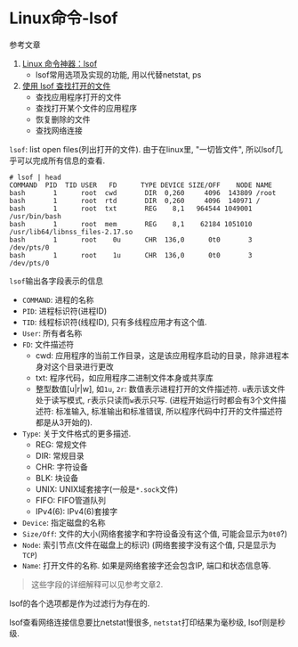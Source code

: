 # Linux命令-lsof

参考文章

1. [Linux 命令神器：lsof](https://www.jianshu.com/p/a3aa6b01b2e1)
    - lsof常用选项及实现的功能, 用以代替netstat, ps
2. [使用 lsof 查找打开的文件](https://www.ibm.com/developerworks/cn/aix/library/au-lsof.html)
    - 查找应用程序打开的文件
    - 查找打开某个文件的应用程序
    - 恢复删除的文件
    - 查找网络连接

`lsof`: list open files(列出打开的文件). 由于在linux里, "一切皆文件", 所以lsof几乎可以完成所有信息的查看.

```console
# lsof | head
COMMAND  PID  TID USER   FD      TYPE DEVICE SIZE/OFF    NODE NAME
bash       1      root  cwd       DIR  0,260     4096  143809 /root
bash       1      root  rtd       DIR  0,260     4096  140971 /
bash       1      root  txt       REG    8,1   964544 1049001 /usr/bin/bash
bash       1      root  mem       REG    8,1    62184 1051010 /usr/lib64/libnss_files-2.17.so
bash       1      root    0u      CHR  136,0      0t0       3 /dev/pts/0
bash       1      root    1u      CHR  136,0      0t0       3 /dev/pts/0
```

`lsof`输出各字段表示的信息

- `COMMAND`: 进程的名称
- `PID`: 进程标识符(进程ID)
- `TID`: 线程标识符(线程ID), 只有多线程应用才有这个值.
- `User`: 所有者名称
- `FD`: 文件描述符
  - cwd: 应用程序的当前工作目录，这是该应用程序启动的目录，除非进程本身对这个目录进行更改
  - txt: 程序代码，如应用程序二进制文件本身或共享库
  - 整型数值[u|r|w], 如`1u`, `2r`: 数值表示进程打开的文件描述符. `u`表示该文件处于读写模式, `r`表示只读而`w`表示只写. (进程开始运行时都会有3个文件描述符: 标准输入, 标准输出和标准错误, 所以程序代码中打开的文件描述符都是从3开始的).
- `Type`: 关于文件格式的更多描述.
  - REG: 常规文件
  - DIR: 常规目录
  - CHR: 字符设备
  - BLK: 块设备
  - UNIX: UNIX域套接字(一般是`*.sock`文件)
  - FIFO: FIFO管道队列
  - IPv4(6): IPv4(6)套接字
- `Device`: 指定磁盘的名称
- `Size/Off`: 文件的大小(网络套接字和字符设备没有这个值, 可能会显示为`0t0`?)
- `Node`: 索引节点(文件在磁盘上的标识) (网络套接字没有这个值, 只是显示为`TCP`)
- `Name`: 打开文件的名称. 如果是网络套接字还会包含IP, 端口和状态信息等.

> 这些字段的详细解释可以见参考文章2.

lsof的各个选项都是作为过滤行为存在的.

lsof查看网络连接信息要比netstat慢很多, `netstat`打印结果为毫秒级, lsof则是秒级.
